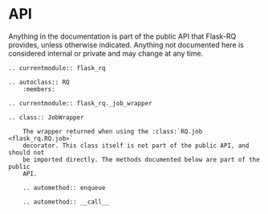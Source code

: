 # API

Anything in the documentation is part of the public API that Flask-RQ provides,
unless otherwise indicated. Anything not documented here is considered internal
or private and may change at any time.

```{eval-rst}
.. currentmodule:: flask_rq

.. autoclass:: RQ
    :members:

.. currentmodule:: flask_rq._job_wrapper

.. class:: JobWrapper

    The wrapper returned when using the :class:`RQ.job <flask_rq.RQ.job>`
    decorator. This class itself is not part of the public API, and should not
    be imported directly. The methods documented below are part of the public
    API.

    .. automethod:: enqueue

    .. automethod:: __call__
```
